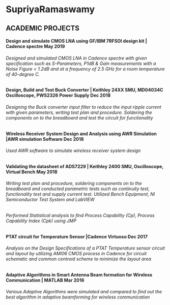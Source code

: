 # SupriyaRamaswamy

## ACADEMIC PROJECTS                                                                                                                                                                            
#### Design and simulate CMOS LNA using GF/IBM 7RFSOI design kit | Cadence spectre                                         May 2019
###### Designed and simulated CMOS LNA in Cadence spectre with given specification such as S-Parameters, P1dB & Gain measurements with a Noise Figure < 1.2dB and at a frequency of 2.5 GHz for a room temperature of 40-degree C.

#### Design, Build and Test Buck Converter | Keithley 24XX SMU, MD04034C Oscilloscope, PWS2326 Power Supply                Dec 2018                                                                                                               
###### Designing the Buck converter input filter to reduce the input ripple current with given parameters, writing test plan and procedure. Soldering the components on to the breadboard and test the circuit for functionality
#### Wireless Receiver System Design and Analysis using AWR Simulation |AWR simulation Software                              Dec 2018
###### Used AWR software to simulate wireless receiver system design   
#### Validating the datasheet of ADS7229 | Keithley 2400 SMU, Oscilloscope, Virtual Bench                                    May 2018                                                               
###### Writing test plan and procedure, soldering components on to the breadboard and conducted parametric tests such as continuity test, functionality test and supply current test. Utilized Bench Equipment, NI Semiconductor Test System and LabVIEW
###### Performed Statistical analysis to find Process Capability (Cp), Process Capability Index (Cpk) using JMP
#### PTAT circuit for Temperature Sensor |Cadence Virtuoso                                                                   Dec 2017
###### Analysis on the Design Specifications of a PTAT Temperature sensor circuit and layout by utilizing AMI06 CMOS process in Cadence for circuit schematic and common centroid scheme to minimize the layout area 
#### Adaptive Algorithms in Smart Antenna Beam formation for Wireless Communication | MATLAB                                 Mar 2016                               
###### Various Adaptive Algorithms were simulated and compared to find out the best algorithm in adaptive beamforming for wireless communication
